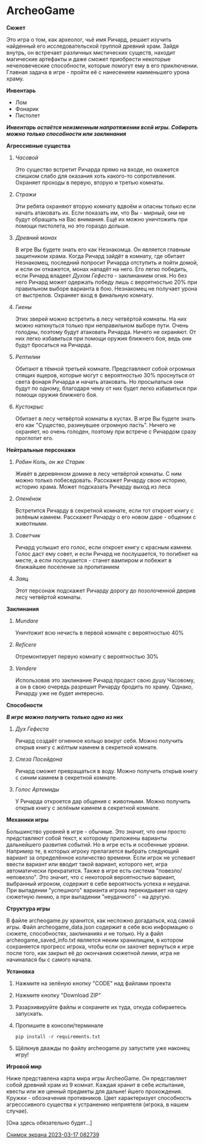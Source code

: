 # ArcheoGame
**Сюжет**

Это игра о том, как археолог, чьё имя Ричард, решает изучить найденный его исследовательской группой древний храм. Зайдя внутрь, он встречает различных мистических существ, находит магические артефакты и даже сможет приобрести некоторые нечеловеческие способности, которые помогут ему в его приключении. Главная задача в игре - пройти её с нанесением наименьшего урона храму.

**Инвентарь**

- Лом
- Фонарик
- Пистолет

***Инвентарь остаётся неизменным напротяжении всей игры. Собирать можно только способности или заклинания***

**Агрессивные существа**

1) *Часовой*

      Это существо встретит Ричарда прямо на входе, но окажется слишком слабо для оказания хоть какого-то сопротивления. Охраняет проходы в первую, вторую и третью            комнаты.
      
2) *Стражи*

      Эти ребята охраняют вторую комнату вдвоём и опасны только если начать атаковать их. Если показать им, что Вы - мирный, они не будут обращать на Вас внимания. Ещё        их можно уничтожить при помощи пистолета, но это гораздо дольше.
      
3) *Древний монах*

      В игре Вы будете знать его как Незнакомца. Он является главным защитником храма. Когда Ричард зайдёт в комнату, где обитает Незнакомец, последний попросит Ричарда       отступить и пойти домой, и если он откажется, монах нападёт на него. Его легко победить, если Ричард владеет *Духом Гефеста* - заклинанием огня. Но без него Ричард может одержать           победу лишь с вероятностью 20% при правильном выборе варианта в бою. Незнакомец не получает урона от выстрелов. Охраняет вход в финальную комнату.
      
4) *Гиены*

      Этих зверей можно встретить в лесу четвёртой комнаты. На них можно наткнуться только при неправильном выборе пути. Очень голодны, поэтому будут атаковать               Ричарда. Ничего не охраняют. От них легко избавиться при помощи оружия ближнего боя, ведь они будут бросаться на Ричарда.

5) *Рептилии*

      Обитают в тёмной третьей комнате. Представляют собой огромных спящих ящеров, которые могут с вероятностью 30% проснуться от света фонаря Ричарда и начать               атаковать. Но просыпаться они будут по одному, благодаря чему от них будет легко избавиться при помощи оружия ближнего боя.

6) *Кустокрыс*

      Обитает в лесу четвёртой комнаты в кустах. В игре Вы будете знать его как "Существо, разинувшее огромную пасть". Ничего не охраняет, но очень                           голоден, поэтому при встрече с Ричардом сразу проглотит его.

**Нейтральные персонажи**

1) *Робин Коль, он же Старик*

      Живёт в деревянном домике в лесу четвёртой комнаты. С ним можно только побеседовать. Расскажет Ричарду свою историю, историю храма. Может подсказать                   Ричарду выход из леса

2) *Оленёнок*

      Встретится Ричарду в секретной комнате, если тот откроет книгу с зелёным камнем. Расскажет Ричарду о его новом даре - общении с животными.
      
3) *Советчик*

      Ричард услышит его голос, если откроет книгу с красным камнем. Голос даст ему совет, и если Ричард не послушается, то погибнет на месте, а если послушается -           станет вампиром и побежит в ближайшее поселение за пропитанием

4) *Заяц*

      Этот персонаж подскажет Ричарду дорогу до позолоченной дверив лесу четвёртой комнаты.

**Заклинания**
1) *Mundare*

      Уничтожит всю нечисть в первой комнате с вероятностью 40%

2) *Reficere*

      Отремонтирует первую комнату с вероятностью 30%

3) *Vendere*

      Использовав это заклинание Ричард продаст свою душу Часовому, а он в свою очередь разрешит Ричарду бродить по храму. Однако, Ричарду уже не будет интересно.
      
**Способности**

***В игре можно получить только одно из них***

1) *Дух Гефеста*

      Ричард создаёт огненное кольцо вокруг себя. Можно получить открыв книгу с _жёлтым_ камнем в секретной комнате.
 
2) *Слеза Посейдона*

      Ричард сможет превращаться в воду. Можно получить открыв книгу с _синим_ камнем в секретной комнате.

3) *Голос Артемиды*

      У Ричарда откроется дар общения с животными. Можно получить открыв книгу с _зелёным_ камнем в секретной комнате.

**Механики игры**

  Большинство уровней в игре - обычные. Это значит, что они просто представляют собой текст, к которому приложены варианты дальнейшего развития событий. Но в игре       есть и особенные уровни. Например те, в которых игроку прелагается выбрать следующий вариант за определённое количество времени. Если игрок не успевает ввести         вариант или вводит такой вариант, которого нет, игра автоматически прекратится. Также в игре есть система "повезло/неповезло". Это значит, что с некоторой             вероятностью вариант, выбранный игроком, содержит в себе вероятность успеха и неудачи. При выпадении "успешного" варианта игрока перекидывает на одну сюжетную         линию, а при выпадении "неудачного" - на другую.

**Структура игры**

В файле archeogame.py хранится, как несложно догадаться, код самой игры. Файл archeogame_data.json содержит в себе всю информацию о сюжете, способностях, заклинаниях и не только. Ну а файл archeogame_saved_info.txt является неким хранилищем, в котором сохраняется прогресс игрока, чтобы если он захочет вернуться к игре после того, как закрыл её до окончания сюжетной линии, игра не начиналася бы с самого начала.

**Установка**
  1) Нажмите на зелёную кнопку "CODE" над файлами проекта
  2) Нажмите кнопку "Download ZIP"
  3) Разархивируйте файлы и сохраните их туда, откуда собираетесь запускать.
  4) Пропишите в консоли/терминале 
  
     <code>pip install -r requirements.txt</code>
     
  5) Щёлкнув дважды по файлу archeogame.py запустите уже наконец игру!

**Игровой мир**

Ниже представлена карта мира игры ArcheoGame. Он представляет собой древний храм из 9 комнат. Каждая хранит в себе испытания, квесты или же ценный предметы для дальне!
йшего прохождения. Кружки - обозначения противников. Цвет характеризует способность агресссивного существа к устранению неприятеля (игрока, в нашем случае).

[Она здесь обязательно будет...]

[Снимок экрана 2023-03-17 082739](https://user-images.githubusercontent.com/99555437/229341993-9ce4974e-bd73-4ff3-9f6c-262fdb4377ba.png)
